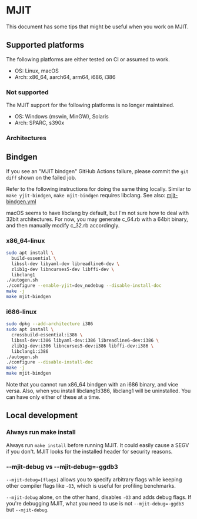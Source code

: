 # MJIT

This document has some tips that might be useful when you work on MJIT.

## Supported platforms

The following platforms are either tested on CI or assumed to work.

* OS: Linux, macOS
* Arch: x86\_64, aarch64, arm64, i686, i386

### Not supported

The MJIT support for the following platforms is no longer maintained.

* OS: Windows (mswin, MinGW), Solaris
* Arch: SPARC, s390x

### Architectures

## Bindgen

If you see an "MJIT bindgen" GitHub Actions failure, please commit the `git diff` shown on the failed job.

Refer to the following instructions for doing the same thing locally.
Similar to `make yjit-bindgen`, `make mjit-bindgen` requires libclang.
See also: [mjit-bindgen.yml](../.github/workflows/mjit-bindgen.yml)

macOS seems to have libclang by default, but I'm not sure how to deal with 32bit architectures.
For now, you may generate c\_64.rb with a 64bit binary, and then manually modify c\_32.rb accordingly.

### x86\_64-linux

```sh
sudo apt install \
  build-essential \
  libssl-dev libyaml-dev libreadline6-dev \
  zlib1g-dev libncurses5-dev libffi-dev \
  libclang1
./autogen.sh
./configure --enable-yjit=dev_nodebug --disable-install-doc
make -j
make mjit-bindgen
```

### i686-linux

```sh
sudo dpkg --add-architecture i386
sudo apt install \
  crossbuild-essential:i386 \
  libssl-dev:i386 libyaml-dev:i386 libreadline6-dev:i386 \
  zlib1g-dev:i386 libncurses5-dev:i386 libffi-dev:i386 \
  libclang1:i386
./autogen.sh
./configure --disable-install-doc
make -j
make mjit-bindgen
```

Note that you cannot run x86\_64 bindgen with an i686 binary, and vice versa.
Also, when you install libclang1:i386, libclang1 will be uninstalled.
You can have only either of these at a time.

## Local development

### Always run make install

Always run `make install` before running MJIT. It could easily cause a SEGV if you don't.
MJIT looks for the installed header for security reasons.

### --mjit-debug vs --mjit-debug=-ggdb3

`--mjit-debug=[flags]` allows you to specify arbitrary flags while keeping other compiler flags like `-O3`,
which is useful for profiling benchmarks.

`--mjit-debug` alone, on the other hand, disables `-O3` and adds debug flags.
If you're debugging MJIT, what you need to use is not `--mjit-debug=-ggdb3` but `--mjit-debug`.
